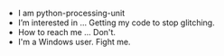 - I am python-processing-unit
- I’m interested in ... Getting my code to stop glitching.
- How to reach me ... Don't.
- I'm a Windows user. Fight me.

<!---
python-processing-unit/python-processing-unit is a ✨ special ✨ repository because its `README.md` (this file) appears on your GitHub profile.
You can click the Preview link to take a look at your changes.
--->

